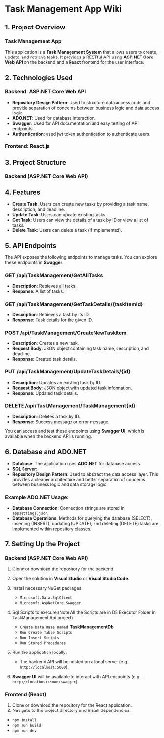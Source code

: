 # Task Management App Wiki

## 1. Project Overview
### Task Management App
This application is a **Task Management System** that allows users to create, update, and retrieve tasks. It provides a RESTful API using **ASP.NET Core Web API** on the backend and a **React** frontend for the user interface.

## 2. Technologies Used
### Backend: ASP.NET Core Web API
- **Repository Design Pattern**: Used to structure data access code and provide separation of concerns between business logic and data access logic.
- **ADO.NET**: Used for database interaction.
- **Swagger**: Used for API documentation and easy testing of API endpoints.
- **Authentication**: used jwt token authentication to authenticate users.

### Frontend: React.js
## 3. Project Structure
### Backend (ASP.NET Core Web API)

## 4. Features
- **Create Task**: Users can create new tasks by providing a task name, description, and deadline.
- **Update Task**: Users can update existing tasks.
- **Get Task**: Users can view the details of a task by ID or view a list of tasks.
- **Delete Task**: Users can delete a task (if implemented).

## 5. API Endpoints
The API exposes the following endpoints to manage tasks. You can explore these endpoints in **Swagger**.

### GET /api/TaskManagement/GetAllTasks
- **Description**: Retrieves all tasks.
- **Response**: A list of tasks.

### GET /api/TaskManagement/GetTaskDetails/{taskItemId}
- **Description**: Retrieves a task by its ID.
- **Response**: Task details for the given ID.

### POST /api/TaskManagement/CreateNewTaskItem
- **Description**: Creates a new task.
- **Request Body**: JSON object containing task name, description, and deadline.
- **Response**: Created task details.

### PUT /api/TaskManagement/UpdateTaskDetails/{id}
- **Description**: Updates an existing task by ID.
- **Request Body**: JSON object with updated task information.
- **Response**: Updated task details.

### DELETE /api/TaskManagement/TaskManagement{id}
- **Description**: Deletes a task by ID.
- **Response**: Success message or error message.

You can access and test these endpoints using **Swagger UI**, which is available when the backend API is running.

## 6. Database and ADO.NET
- **Database**: The application uses **ADO.NET** for database access. 
- **SQL Server**:
- **Repository Design Pattern**: Used to abstract the data access layer. This provides a cleaner architecture and better separation of concerns between business logic and data storage logic.

### Example ADO.NET Usage:
- **Database Connection**: Connection strings are stored in `appsettings.json`.
- **Database Operations**: Methods for querying the database (SELECT), inserting (INSERT), updating (UPDATE), and deleting (DELETE) tasks are implemented within repository classes.

## 7. Setting Up the Project
### Backend (ASP.NET Core Web API)
1. Clone or download the repository for the backend.
2. Open the solution in **Visual Studio** or **Visual Studio Code**.
3. Install necessary NuGet packages:
   - `Microsoft.Data.SqlClient`
   - `Microsoft.AspNetCore.Swagger`
4. Sql Scripts to execure:(Note All the Scripts are in DB Executor Folder in TaskManagement.Api project)
    - `Create Data Base named `**TaskManagementDb**
    - `Run Create Table Scripts`
    - `Run Insert Scripts`
    - `Run Stored Procedures`

5. Run the application locally:
   - The backend API will be hosted on a local server (e.g., `http://localhost:5000`).

6. **Swagger UI** will be available to interact with API endpoints (e.g., `http://localhost:5000/swagger`).

### Frontend (React)
1. Clone or download the repository for the React application.
2. Navigate to the project directory and install dependencies:
   
 - `npm install`
 - `npm run build`
 - `npm run dev`



   

